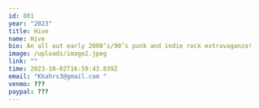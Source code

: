 ```yaml
---
id: 801
year: "2023"
title: Hive
name: Hive
bio: An all out early 2000’s/90’s punk and indie rock extravaganza!
image: /uploads/image2.jpeg
link: ""
time: 2023-10-02T16:59:43.839Z
email: "Kkahrs3@gmail.com "
venmo: ???
paypal: ???
---
```

